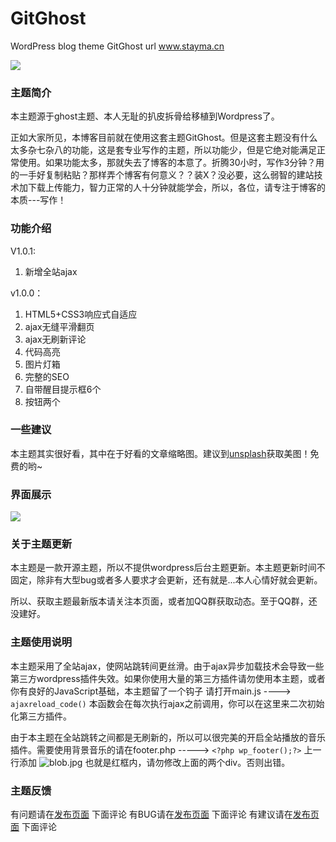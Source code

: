 # GitGhost
WordPress blog theme GitGhost url www.stayma.cn

[![](https://www.stayma.cn/wp-content/uploads/2018/11/screenshot.png)](https://www.stayma.cn/wp-content/uploads/2018/11/screenshot.png)
### 主题简介

本主题源于ghost主题、本人无耻的扒皮拆骨给移植到Wordpress了。

正如大家所见，本博客目前就在使用这套主题GitGhost。但是这套主题没有什么太多杂七杂八的功能，这是套专业写作的主题，所以功能少，但是它绝对能满足正常使用。如果功能太多，那就失去了博客的本意了。折腾30小时，写作3分钟？用的一手好复制粘贴？那样弄个博客有何意义？？装X？没必要，这么弱智的建站技术加下载上传能力，智力正常的人十分钟就能学会，所以，各位，请专注于博客的本质---写作！

### 功能介绍
V1.0.1:
1. 新增全站ajax

v1.0.0：
1. HTML5+CSS3响应式自适应
2. ajax无缝平滑翻页
3. ajax无刷新评论
4. 代码高亮
5. 图片灯箱
6. 完整的SEO
7. 自带醒目提示框6个
8. 按钮两个

### 一些建议
本主题其实很好看，其中在于好看的文章缩略图。建议到[unsplash](https://unsplash.com/ "unsplash")获取美图！免费的哟~

### 界面展示
[![](https://i.loli.net/2018/11/08/5be40e74a96d9.png)](https://i.loli.net/2018/11/08/5be40e74a96d9.png)

### 关于主题更新
本主题是一款开源主题，所以不提供wordpress后台主题更新。本主题更新时间不固定，除非有大型bug或者多人要求才会更新，还有就是...本人心情好就会更新。

所以、获取主题最新版本请关注本页面，或者加QQ群获取动态。至于QQ群，还没建好。

### 主题使用说明
本主题采用了全站ajax，使网站跳转间更丝滑。由于ajax异步加载技术会导致一些第三方wordpress插件失效。如果你使用大量的第三方插件请勿使用本主题，或者你有良好的JavaScript基础，本主题留了一个钩子
请打开main.js ----> `ajaxreload_code()` 本函数会在每次执行ajax之前调用，你可以在这里来二次初始化第三方插件。

由于本主题在全站跳转之间都是无刷新的，所以可以很完美的开启全站播放的音乐插件。需要使用背景音乐的请在footer.php -----> `<?php wp_footer();?>` 上一行添加
![blob.jpg](https://i.loli.net/2018/11/10/5be646d70d255.jpg)
也就是红框内，请勿修改上面的两个div。否则出错。
### 主题反馈
有问题请在[发布页面](https://www.stayma.cn/get-ghost-theme.html "发布页面") 下面评论
有BUG请在[发布页面](https://www.stayma.cn/get-ghost-theme.html "发布页面") 下面评论
有建议请在[发布页面](https://www.stayma.cn/get-ghost-theme.html "发布页面") 下面评论